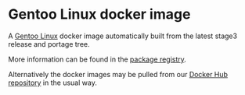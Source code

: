 # Gentoo Linux docker image

A [Gentoo Linux](https://www.gentoo.org/) docker image automatically built from the latest stage3
release and portage tree.

More information can be found in the [package registry](https://github.com/hacking-gentoo/gentoo/packages).

Alternatively the docker images may be pulled from our [Docker Hub repository](https://cloud.docker.com/repository/docker/madhacking/gentoo) in the usual way.
